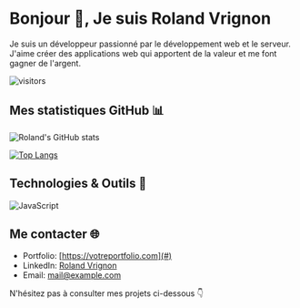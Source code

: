 # Bonjour 👋, Je suis Roland Vrignon

Je suis un développeur passionné par le développement web et le serveur. J'aime créer des applications web qui apportent de la valeur et me font gagner de l'argent.

![visitors](https://visitor-badge.laobi.icu/badge?page_id=RolandVrignon.RolandVrignon)

## Mes statistiques GitHub 📊

![Roland's GitHub stats](https://github-readme-stats.vercel.app/api?username=RolandVrignon&show_icons=true&theme=radical)

[![Top Langs](https://github-readme-stats.vercel.app/api/top-langs/?username=RolandVrignon&layout=compact&theme=radical)](https://github.com/anuraghazra/github-readme-stats)

## Technologies & Outils 🔧

![JavaScript](https://img.shields.io/badge/-JavaScript-black?style=flat-square&logo=javascript)

## Me contacter 🌐

- Portfolio: [https://votreportfolio.com](#)
- LinkedIn: [Roland Vrignon](https://www.linkedin.com/in/roland-vrignon/)
- Email: mail@example.com

N'hésitez pas à consulter mes projets ci-dessous 👇
